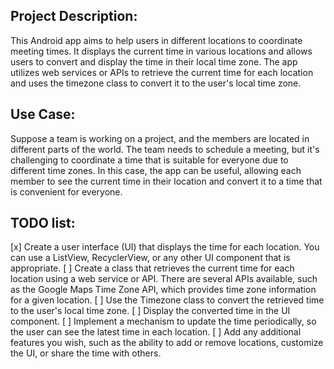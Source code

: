 ## Project Description:
This Android app aims to help users in different locations to coordinate meeting times. It displays the current time in various locations and allows users to convert and display the time in their local time zone. The app utilizes web services or APIs to retrieve the current time for each location and uses the timezone class to convert it to the user's local time zone.

## Use Case:
Suppose a team is working on a project, and the members are located in different parts of the world. The team needs to schedule a meeting, but it's challenging to coordinate a time that is suitable for everyone due to different time zones. In this case, the app can be useful, allowing each member to see the current time in their location and convert it to a time that is convenient for everyone.


## TODO list:

[x] Create a user interface (UI) that displays the time for each location. You can use a ListView, RecyclerView, or any other UI component that is appropriate.
[ ] Create a class that retrieves the current time for each location using a web service or API. There are several APIs available, such as the Google Maps Time Zone API, which provides time zone information for a given location.
[ ] Use the Timezone class to convert the retrieved time to the user's local time zone.
[ ] Display the converted time in the UI component.
[ ] Implement a mechanism to update the time periodically, so the user can see the latest time in each location.
[ ] Add any additional features you wish, such as the ability to add or remove locations, customize the UI, or share the time with others.
